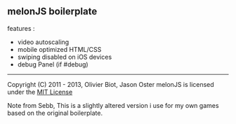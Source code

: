 melonJS boilerplate
-------------------------------------------------------------------------------

features :
- video autoscaling
- mobile optimized HTML/CSS
- swiping disabled on iOS devices
- debug Panel (if #debug)

-------------------------------------------------------------------------------
Copyright (C) 2011 - 2013, Olivier Biot, Jason Oster
melonJS is licensed under the [MIT License](http://www.opensource.org/licenses/mit-license.php)


Note from Sebb,
This is a slightly altered version i use for my own games based on the original boilerplate.
